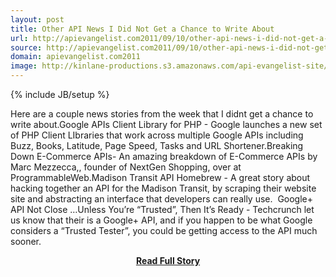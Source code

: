 ```yaml
---
layout: post
title: Other API News I Did Not Get a Chance to Write About
url: http://apievangelist.com2011/09/10/other-api-news-i-did-not-get-a-chance-to-write-about/
source: http://apievangelist.com2011/09/10/other-api-news-i-did-not-get-a-chance-to-write-about/
domain: apievangelist.com2011
image: http://kinlane-productions.s3.amazonaws.com/api-evangelist-site/blog/tag-cloud-e-commerce.jpg
---
```

{% include JB/setup %}<p>Here are a couple news stories from the week that I didnt get a chance to write about.Google APIs Client Library for PHP - Google launches a new set of PHP Client LIbraries that work across multiple Google APIs including Buzz, Books, Latitude, Page Speed, Tasks and URL Shortener.Breaking Down E-Commerce APIs- An amazing breakdown of E-Commerce APIs by Marc Mezzecca,, founder of NextGen Shopping, over at ProgrammableWeb.Madison Transit API Homebrew - A great story about hacking together an API for the Madison Transit, by scraping their website site and abstracting an interface that developers can really use.  Google+ API Not Close …Unless You’re “Trusted”, Then It’s Ready - Techcrunch let us know that their is a Google+ API, and if you happen to be what Google considers a “Trusted Tester”, you could be getting access to the API much sooner.</p>
<center><p><a href="http://apievangelist.com2011/09/10/other-api-news-i-did-not-get-a-chance-to-write-about/" style='padding:25px; font-sze:18px; font-weight: bold;'>Read Full Story</a></p></center>
